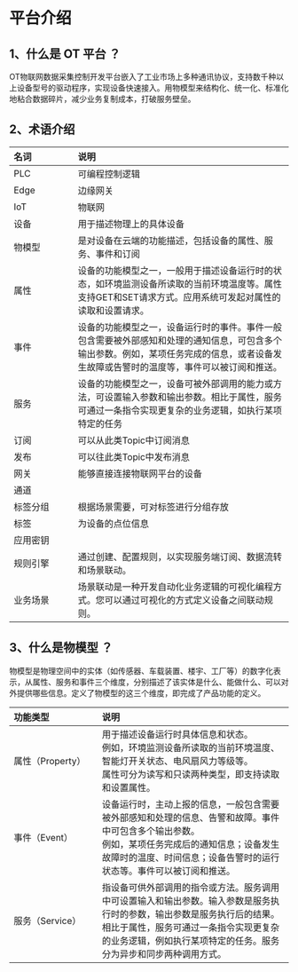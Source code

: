 # 平台介绍


## 1、什么是 OT 平台 ？

 OT物联网数据采集控制开发平台嵌入了工业市场上多种通讯协议，支持数千种以上设备型号的驱动程序，实现设备快速接入。用物模型来结构化、统一化、标准化地粘合数据碎片，减少业务复制成本，打破服务壁垒。 

## 2、术语介绍

| 名词&#12288;&#12288;&#12288;&#12288;&#12288;  |      说明      | 
| :--------------- | :----------- | 
| PLC              | 可编程控制逻辑 | 
| Edge             |   边缘网关    | 
| IoT              |   物联网    | 
| 设备              |   用于描述物理上的具体设备    | 
| 物模型            |   是对设备在云端的功能描述，包括设备的属性、服务、事件和订阅    | 
| 属性              |   设备的功能模型之一，一般用于描述设备运行时的状态，如环境监测设备所读取的当前环境温度等。属性支持GET和SET请求方式。应用系统可发起对属性的读取和设置请求。    | 
| 事件              |   设备的功能模型之一，设备运行时的事件。事件一般包含需要被外部感知和处理的通知信息，可包含多个输出参数。例如，某项任务完成的信息，或者设备发生故障或告警时的温度等，事件可以被订阅和推送。    | 
| 服务               |   设备的功能模型之一，设备可被外部调用的能力或方法，可设置输入参数和输出参数。相比于属性，服务可通过一条指令实现更复杂的业务逻辑，如执行某项特定的任务    | 
| 订阅               |   可以从此类Topic中订阅消息    | 
| 发布               |   可以往此类Topic中发布消息    | 
| 网关               |   能够直接连接物联网平台的设备    | 
| 通道               |       | 
| 标签分组            |   根据场景需要，可对标签进行分组存放    | 
| 标签               |   为设备的点位信息    | 
| 应用密钥            |       | 
| 规则引擎            |   通过创建、配置规则，以实现服务端订阅、数据流转和场景联动。    | 
| 业务场景            |   场景联动是一种开发自动化业务逻辑的可视化编程方式。您可以通过可视化的方式定义设备之间联动规则。    | 


## 3、什么是物模型 ？

物模型是物理空间中的实体（如传感器、车载装置、楼宇、工厂等）的数字化表示，从属性、服务和事件三个维度，分别描述了该实体是什么、能做什么、可以对外提供哪些信息。定义了物模型的这三个维度，即完成了产品功能的定义。

| 功能类型&#12288;&#12288;&#12288;&#12288;&#12288;&#12288;&#12288;  |      说明      | 
| :--------------- | :----------- | 
| 属性（Property）   | 用于描述设备运行时具体信息和状态。<br />例如，环境监测设备所读取的当前环境温度、智能灯开关状态、电风扇风力等级等。<br />属性可分为读写和只读两种类型，即支持读取和设置属性。 | 
| 事件（Event）      |   设备运行时，主动上报的信息，一般包含需要被外部感知和处理的信息、告警和故障。事件中可包含多个输出参数。<br />例如，某项任务完成后的通知信息；设备发生故障时的温度、时间信息；设备告警时的运行状态等。事件可以被订阅和推送。    | 
| 服务（Service）    |   指设备可供外部调用的指令或方法。服务调用中可设置输入和输出参数。输入参数是服务执行时的参数，输出参数是服务执行后的结果。<br />相比于属性，服务可通过一条指令实现更复杂的业务逻辑，例如执行某项特定的任务。服务分为异步和同步两种调用方式。    | 

